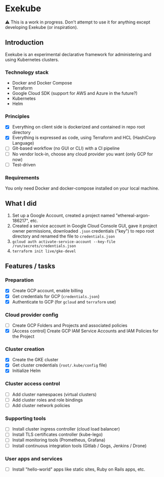 # Exekube

⚠️ This is a work in progress. Don't attempt to use it for anything except developing Exekube (or inspiration).

## Introduction

Exekube is an experimental declarative framework for administering and using Kubernetes clusters.

### Technology stack

- Docker and Docker Compose
- Terraform
- Google Cloud SDK (support for AWS and Azure in the future?)
- Kubernetes
- Helm

### Principles

- [x] Everything on client side is dockerized and contained in repo root directory
- [x] Everything is expressed as code, using Terraform and HCL (HashiCorp Language)
- [ ] Git-based workflow (no GUI or CLI) with a CI pipeline
- [ ] No vendor lock-in, choose any cloud provider you want (only GCP for now)
- [ ] Test-driven

### Requirements

You only need Docker and docker-compose installed on your local machine.

## What I did

1. Set up a Google Account, created a project named "ethereal-argon-186217", etc.
2. Created a service account in Google Cloud Console GUI, gave it project owner permissions, downloaded `.json` credentials ("key") to repo root directory and renamed the file to `credentials.json`
3. `gcloud auth activate-service-account --key-file /run/secrets/credentials.json`
4. `terraform init live/gke-devel`

## Features / tasks

### Preparation

- [x] Create GCP account, enable billing
- [x] Get credentials for GCP (`credentials.json`)
- [x] Authenticate to GCP (for `gcloud` and `terraform` use)

### Cloud provider config

- [ ] Create GCP Folders and Projects and associated policies
- [x] [Access control] Create GCP IAM Service Accounts and IAM Policies for the Project

### Cluster creation

- [x] Create the GKE cluster
- [x] Get cluster credentials (`root/.kube/config` file)
- [x] Initialize Helm

### Cluster access control

- [ ] Add cluster namespaces (virtual clusters)
- [ ] Add cluster roles and role bindings
- [ ] Add cluster network policies

### Supporting tools

- [ ] Install cluster ingress controller (cloud load balancer)
- [ ] Install TLS certificates controller (kube-lego)
- [ ] Install monitoring tools (Prometheus, Grafana)
- [ ] Install continuous integration tools (Gitlab / Gogs, Jenkins / Drone)

### User apps and services

- [ ] Install "hello-world" apps like static sites, Ruby on Rails apps, etc.
